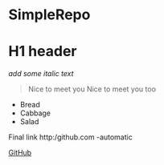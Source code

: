 # SimpleRepo


# H1 header

*add some italic text*

>Nice to meet you
>Nice to meet you too

* Bread
* Cabbage
* Salad


Final link
http:/github.com -automatic

[GitHub](http:/github.com)
